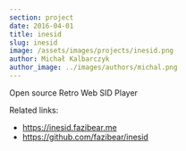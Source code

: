 ```yaml
---
section: project
date: 2016-04-01
title: inesid
slug: inesid
image: /assets/images/projects/inesid.png
author: Michał Kalbarczyk
author_image: ../images/authors/michal.png
---
```


Open source Retro Web SID Player

Related links:
- https://inesid.fazibear.me
- https://github.com/fazibear/inesid

